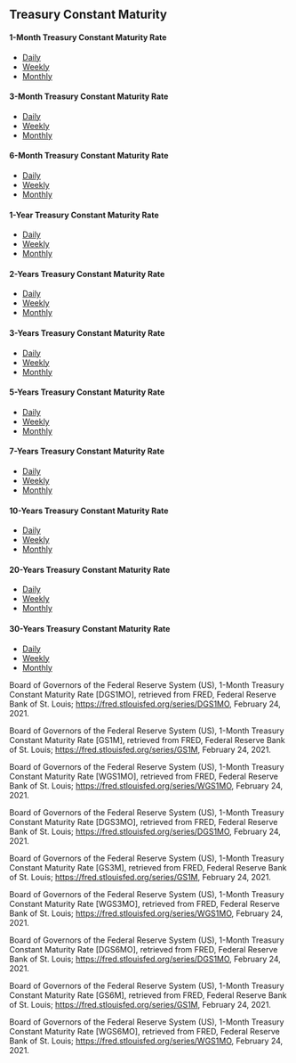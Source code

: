 ## Treasury Constant Maturity 


#### 1-Month Treasury Constant Maturity Rate

* [Daily](https://raw.githubusercontent.com/simonpboucher1/Treasury-Constant-Maturity/main/1MONTH_DAILY.csv) 
* [Weekly](https://raw.githubusercontent.com/simonpboucher1/Treasury-Constant-Maturity/main/1MONTH_WEEKLY.csv) 
* [Monthly](https://raw.githubusercontent.com/simonpboucher1/Treasury-Constant-Maturity/main/1MONTH_MONTHLY.csv)

#### 3-Month Treasury Constant Maturity Rate

* [Daily](https://raw.githubusercontent.com/simonpboucher1/Treasury-Constant-Maturity/main/3MONTHS_DAILY.csv) 
* [Weekly](https://raw.githubusercontent.com/simonpboucher1/Treasury-Constant-Maturity/main/3MONTHS_WEEKLY.csv) 
* [Monthly](https://raw.githubusercontent.com/simonpboucher1/Treasury-Constant-Maturity/main/3MONTHS_MONTHLY.csv)

#### 6-Month Treasury Constant Maturity Rate

* [Daily](https://raw.githubusercontent.com/simonpboucher1/Treasury-Constant-Maturity/main/6MONTHS_DAILY.csv) 
* [Weekly](https://raw.githubusercontent.com/simonpboucher1/Treasury-Constant-Maturity/main/6MONTHS_WEEKLY.csv) 
* [Monthly](https://raw.githubusercontent.com/simonpboucher1/Treasury-Constant-Maturity/main/6MONTHS_MONTHLY.csv)



#### 1-Year Treasury Constant Maturity Rate

* [Daily](https://raw.githubusercontent.com/simonpboucher1/Treasury-Constant-Maturity/main/1YEAR_DAILY.csv) 
* [Weekly](https://raw.githubusercontent.com/simonpboucher1/Treasury-Constant-Maturity/main/1YEAR_WEEKLY.csv) 
* [Monthly](https://raw.githubusercontent.com/simonpboucher1/Treasury-Constant-Maturity/main/1YEAR_MONTHLY.csv)

#### 2-Years Treasury Constant Maturity Rate

* [Daily](https://raw.githubusercontent.com/simonpboucher1/Treasury-Constant-Maturity/main/2YEARS_DAILY.csv) 
* [Weekly](https://raw.githubusercontent.com/simonpboucher1/Treasury-Constant-Maturity/main/2YEARS_WEEKLY.csv) 
* [Monthly](https://raw.githubusercontent.com/simonpboucher1/Treasury-Constant-Maturity/main/2YEARS_MONTHLY.csv)


#### 3-Years Treasury Constant Maturity Rate

* [Daily](https://raw.githubusercontent.com/simonpboucher1/Treasury-Constant-Maturity/main/3YEARS_DAILY.csv) 
* [Weekly](https://raw.githubusercontent.com/simonpboucher1/Treasury-Constant-Maturity/main/3YEARS_WEEKLY.csv) 
* [Monthly](https://raw.githubusercontent.com/simonpboucher1/Treasury-Constant-Maturity/main/3YEARS_MONTHLY.csv)

#### 5-Years Treasury Constant Maturity Rate

* [Daily](https://raw.githubusercontent.com/simonpboucher1/Treasury-Constant-Maturity/main/5YEARS_DAILY.csv) 
* [Weekly](https://raw.githubusercontent.com/simonpboucher1/Treasury-Constant-Maturity/main/5YEARS_WEEKLY.csv) 
* [Monthly](https://raw.githubusercontent.com/simonpboucher1/Treasury-Constant-Maturity/main/5YEARS_MONTHLY.csv)


#### 7-Years Treasury Constant Maturity Rate

* [Daily](https://raw.githubusercontent.com/simonpboucher1/Treasury-Constant-Maturity/main/7YEARS_DAILY.csv) 
* [Weekly](https://raw.githubusercontent.com/simonpboucher1/Treasury-Constant-Maturity/main/7YEARS_WEEKLY.csv) 
* [Monthly](https://raw.githubusercontent.com/simonpboucher1/Treasury-Constant-Maturity/main/7YEARS_MONTHLY.csv)


#### 10-Years Treasury Constant Maturity Rate

* [Daily](https://raw.githubusercontent.com/simonpboucher1/Treasury-Constant-Maturity/main/10YEARS_DAILY.csv) 
* [Weekly](https://raw.githubusercontent.com/simonpboucher1/Treasury-Constant-Maturity/main/10YEARS_WEEKLY.csv) 
* [Monthly](https://raw.githubusercontent.com/simonpboucher1/Treasury-Constant-Maturity/main/10YEARS_MONTHLY.csv)


#### 20-Years Treasury Constant Maturity Rate

* [Daily](https://raw.githubusercontent.com/simonpboucher1/Treasury-Constant-Maturity/main/20YEARS_DAILY.csv) 
* [Weekly](https://raw.githubusercontent.com/simonpboucher1/Treasury-Constant-Maturity/main/20YEARS_WEEKLY.csv) 
* [Monthly](https://raw.githubusercontent.com/simonpboucher1/Treasury-Constant-Maturity/main/20YEARS_MONTHLY.csv)


#### 30-Years Treasury Constant Maturity Rate

* [Daily](https://raw.githubusercontent.com/simonpboucher1/Treasury-Constant-Maturity/main/30YEARS_DAILY.csv) 
* [Weekly](https://raw.githubusercontent.com/simonpboucher1/Treasury-Constant-Maturity/main/30YEARS_WEEKLY.csv) 
* [Monthly](https://raw.githubusercontent.com/simonpboucher1/Treasury-Constant-Maturity/main/30YEARS_MONTHLY.csv)



Board of Governors of the Federal Reserve System (US), 1-Month Treasury Constant Maturity Rate [DGS1MO], retrieved from FRED, Federal Reserve Bank of St. Louis; https://fred.stlouisfed.org/series/DGS1MO, February 24, 2021.

Board of Governors of the Federal Reserve System (US), 1-Month Treasury Constant Maturity Rate [GS1M], retrieved from FRED, Federal Reserve Bank of St. Louis; https://fred.stlouisfed.org/series/GS1M, February 24, 2021.

Board of Governors of the Federal Reserve System (US), 1-Month Treasury Constant Maturity Rate [WGS1MO], retrieved from FRED, Federal Reserve Bank of St. Louis; https://fred.stlouisfed.org/series/WGS1MO, February 24, 2021.

Board of Governors of the Federal Reserve System (US), 1-Month Treasury Constant Maturity Rate [DGS3MO], retrieved from FRED, Federal Reserve Bank of St. Louis; https://fred.stlouisfed.org/series/DGS1MO, February 24, 2021.

Board of Governors of the Federal Reserve System (US), 1-Month Treasury Constant Maturity Rate [GS3M], retrieved from FRED, Federal Reserve Bank of St. Louis; https://fred.stlouisfed.org/series/GS1M, February 24, 2021.

Board of Governors of the Federal Reserve System (US), 1-Month Treasury Constant Maturity Rate [WGS3MO], retrieved from FRED, Federal Reserve Bank of St. Louis; https://fred.stlouisfed.org/series/WGS1MO, February 24, 2021.

Board of Governors of the Federal Reserve System (US), 1-Month Treasury Constant Maturity Rate [DGS6MO], retrieved from FRED, Federal Reserve Bank of St. Louis; https://fred.stlouisfed.org/series/DGS1MO, February 24, 2021.

Board of Governors of the Federal Reserve System (US), 1-Month Treasury Constant Maturity Rate [GS6M], retrieved from FRED, Federal Reserve Bank of St. Louis; https://fred.stlouisfed.org/series/GS1M, February 24, 2021.

Board of Governors of the Federal Reserve System (US), 1-Month Treasury Constant Maturity Rate [WGS6MO], retrieved from FRED, Federal Reserve Bank of St. Louis; https://fred.stlouisfed.org/series/WGS1MO, February 24, 2021.
